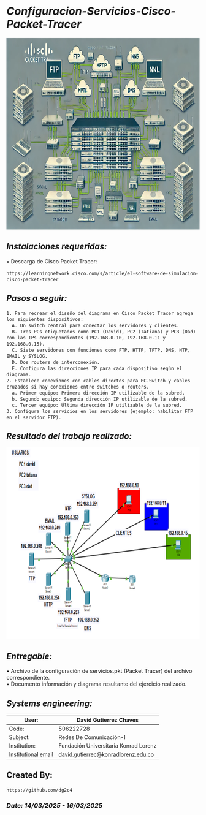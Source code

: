 # *Configuracion-Servicios-Cisco-Packet-Tracer*
<p align="center">
  <img width="800" height="500" src="https://github.com/dg2c4/Configuracion-Servicios-Cisco-Packet-Tracer/blob/main/Assets/Cisco%20Packet%20Tracer%20Configure%20Services.webp" alt="RedesComunicacionI">
</p>

## *Instalaciones requeridas:*
  • Descarga de Cisco Packet Tracer:
  
    https://learningnetwork.cisco.com/s/article/el-software-de-simulacion-cisco-packet-tracer

## *Pasos a seguir:*
    1. Para recrear el diseño del diagrama en Cisco Packet Tracer agrega los siguientes dispositivos:
      A. Un switch central para conectar los servidores y clientes.
      B. Tres PCs etiquetados como PC1 (David), PC2 (Tatiana) y PC3 (Dad) con las IPs correspondientes (192.168.0.10, 192.168.0.11 y 192.168.0.15).
      C. Siete servidores con funciones como FTP, HTTP, TFTP, DNS, NTP, EMAIL y SYSLOG.
      D. Dos routers de interconexión.
      E. Configura las direcciones IP para cada dispositivo según el diagrama.
    2. Establece conexiones con cables directos para PC-Switch y cables cruzados si hay conexiones entre switches o routers.
      a. Primer equipo: Primera dirección IP utilizable de la subred.
      b. Segundo equipo: Segunda dirección IP utilizable de la subred.
      c. Tercer equipo: Última dirección IP utilizable de la subred.
    3. Configura los servicios en los servidores (ejemplo: habilitar FTP en el servidor FTP).

## *Resultado del trabajo realizado:*
<p align="center">
  <img width="800" height="500" src="https://github.com/dg2c4/Configuracion-Servicios-Cisco-Packet-Tracer/blob/main/Assets/Configuracion-Servicios-Diagrama.png" alt="RedesComunicacionI">
</p>

## *Entregable:*
• Archivo de la configuración de servicios.pkt (Packet Tracer) del archivo correspondiente.\
• Documento información y diagrama resultante del ejercicio realizado.


## *Systems engineering:*
| User: | David Gutierrez Chaves |
|------|--------|
| Code: | 506222728 |
| Subject: | Redes De Comunicación-I |
| Institution: | Fundación Universitaria Konrad Lorenz |
| Institutional email | david.gutierrec@konradlorenz.edu.co |
  
## Created By:
    https://github.com/dg2c4
    
### *Date: 14/03/2025 - 16/03/2025*
